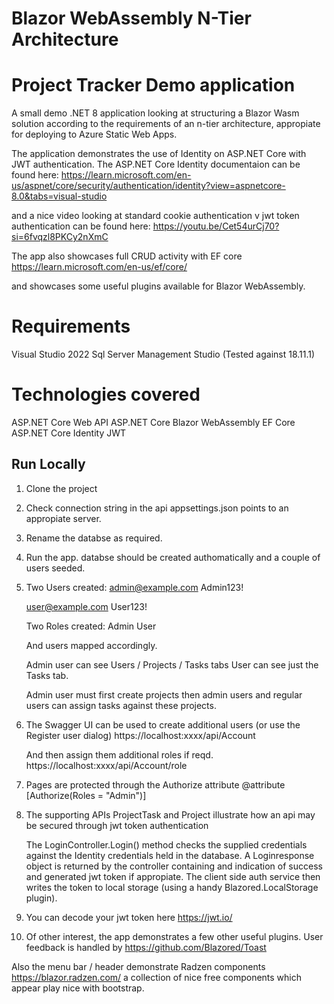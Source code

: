 
# Blazor WebAssembly N-Tier Architecture
# Project Tracker Demo application

A small demo .NET 8 application looking at structuring a Blazor Wasm solution according to the requirements of an n-tier architecture, appropiate for deploying to Azure Static Web Apps.

The application demonstrates the use of Identity on ASP.NET Core with JWT authentication.
The ASP.NET Core Identity documentaion can be found here:
https://learn.microsoft.com/en-us/aspnet/core/security/authentication/identity?view=aspnetcore-8.0&tabs=visual-studio

and a nice video looking at standard cookie authentication v jwt token authentication can be found here:
https://youtu.be/Cet54urCj70?si=6fvqzl8PKCy2nXmC


The app also showcases full CRUD activity with EF core 
https://learn.microsoft.com/en-us/ef/core/

and showcases some useful plugins available for Blazor WebAssembly.

# Requirements
Visual Studio 2022
Sql Server Management Studio (Tested against 18.11.1)

# Technologies covered
ASP.NET Core Web API
ASP.NET Core Blazor WebAssembly
EF Core
ASP.NET Core Identity
JWT


## Run Locally

1. Clone the project
2. Check connection string in the api appsettings.json points to an appropiate server.
3. Rename the databse as required.
4. Run the app. databse should be created authomatically and a couple of users seeded.

5. Two Users created:
    admin@example.com
    Admin123!

    user@example.com
    User123!

    Two Roles created:
    Admin
    User

    And users mapped accordingly.

    Admin user can see Users / Projects / Tasks tabs
    User can see just the Tasks tab.

    Admin user must first create projects then admin users and regular users can assign tasks against these projects.

6. The Swagger UI can be used to create additional users (or use the Register user dialog)
    https://localhost:xxxx/api/Account
    

    And then assign them additional roles if reqd.
    https://localhost:xxxx/api/Account/role

7. Pages are protected through the Authorize attribute
    @attribute [Authorize(Roles = "Admin")]

8. The supporting APIs ProjectTask and Project illustrate how an api may be secured through jwt      token authentication

    The LoginController.Login() method checks the supplied credentials against the Identity credentials held in the database. 
    A Loginresponse object is returned by the controller containing and indication of success and generated jwt token if appropiate.
    The client side auth service then writes the token to local storage (using a handy Blazored.LocalStorage plugin).

9.  You can decode your jwt token here 
    https://jwt.io/


10. Of other interest, the app demonstrates a few other useful plugins. User feedback is handled by 
https://github.com/Blazored/Toast

Also the menu bar / header demonstrate Radzen components 
https://blazor.radzen.com/
a collection of nice free components which appear play nice with bootstrap.




